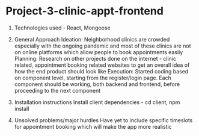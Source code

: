 # Project-3-clinic-appt-frontend

1. Technologies used - React, Mongoose

2. General Approach
Ideation: Neighborhood clinics are crowded especially with the ongoing pandemic and most of these clinics are not on online platforms which allow people to book appointments easily
Planning: Research on other projects done on the internet - clinic related, appointment booking related websites to get an overall idea of how the end product should look like
Execution: Started coding based on component level, starting from the register/login page. Each component should be working, both backend and frontend, before proceeding to the next component


3. Installation instructions
Install client dependencies - cd client, npm install

4. Unsolved problems/major hurdles
Have yet to include specific timeslots for appointment booking which will make the app more realistic

